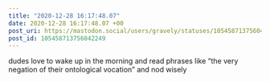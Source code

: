 ```yaml
---
title: "2020-12-28 16:17:48.07"
date: 2020-12-28 16:17:48.07 +00
post_uri: https://mastodon.social/users/gravely/statuses/105458713756042249
post_id: 105458713756042249
---
```

dudes love to wake up in the morning and read phrases like “the very negation of their ontological vocation” and nod wisely


